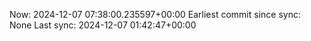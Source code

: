 Now: 2024-12-07 07:38:00.235597+00:00 Earliest commit since sync: None Last sync: 2024-12-07 01:42:47+00:00
